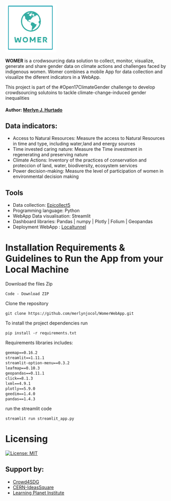 <img src="https://github.com/merlynjocol/WOMER/blob/main/Images/WOMERLOGO_NOT_BACKGROUND_GREE-removebg-preview.png?raw=true" width="160" height="150">

**WOMER** is a crodwsourcing data solution to collect, monitor, visualize, generate and share gender data on climate actions and challenges faced by indigenous women. Womer combines a mobile App for data collection and visualize the diferent indicators in a WebApp.  

This project is part of the #Open17ClimateGender challenge to develop crowdsourcing solutoins to tackle climate-change-induced gender inequalities

#### **Author:** [Merlyn J. Hurtado](https://github.com/merlynjocol)

## Data indicators: 
- Access to Natural Resources: Measure the access to Natural Resources in time and type, including water,land and energy sources
- Time invested caring nature: Measure the Time investment in regenerating and preserving nature
- Climate Actions: Inventory of the practices of conservation and proteccion of land, water, biodiversity, ecosystem services
- Power decision-making: Measure the level of participation of women in environmental decision making

## Tools

- Data collection: [Epicollect5](https://five.epicollect.net/)
- Programming language: Python
- WebApp Data visualisation: Streamlit
- Dashboard libraries: Pandas | numpy | Plotly | Folium | Geopandas
- Deployment WebApp : [Localtunnel](https://github.com/localtunnel/localtunnel)

# Installation Requirements & Guidelines to Run the App from your Local Machine

Download the files Zip
```
Code - Download ZIP
````

Clone the repository 

```
git clone https://github.com/merlynjocol/WomerWebApp.git
```

To install the project dependencies run 

```
pip install -r requirements.txt

```

Requirements libraries includes:

```
geemap==0.16.2
streamlit==1.11.1
streamlit-option-menu==0.3.2
leafmap==0.10.3
geopandas==0.11.1
click==8.1.3
lxml==4.9.1
plotly==5.9.0
geedim==1.4.0
pandas==1.4.3
```

run the streamlit code

```
streamlit run streamlit_app.py
```


# Licensing

[![License: MIT](https://img.shields.io/badge/License-MIT-yellow.svg)](https://opensource.org/licenses/MIT)


## Support by: 

- [Crowd4SDG](https://crowd4sdg.eu/)
- [CERN-IdeasSquare](http://ideasquare.cern/home) 
- [Learning Planet Institute](https://www.learningplanetinstitute.org/en/community)
